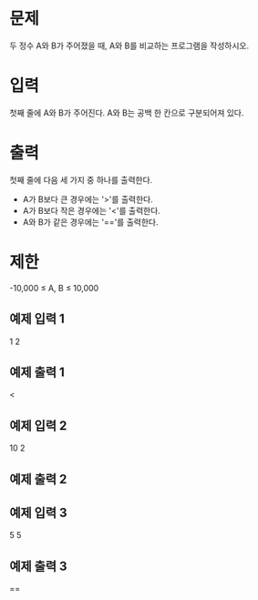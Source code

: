문제
========
두 정수 A와 B가 주어졌을 때, A와 B를 비교하는 프로그램을 작성하시오.

입력
=======
첫째 줄에 A와 B가 주어진다. A와 B는 공백 한 칸으로 구분되어져 있다.

출력
=========
첫째 줄에 다음 세 가지 중 하나를 출력한다.

- A가 B보다 큰 경우에는 '>'를 출력한다.
- A가 B보다 작은 경우에는 '<'를 출력한다.
- A와 B가 같은 경우에는 '=='를 출력한다.

제한
========
-10,000 ≤ A, B ≤ 10,000

예제 입력 1 
-------
1 2

예제 출력 1 
-------
<

예제 입력 2 
--------
10 2

예제 출력 2
-------
>

예제 입력 3 
-------
5 5

예제 출력 3 
-------
==
